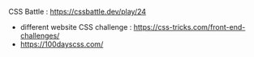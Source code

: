 

CSS Battle : https://cssbattle.dev/play/24


- different website CSS challenge  : https://css-tricks.com/front-end-challenges/
- https://100dayscss.com/